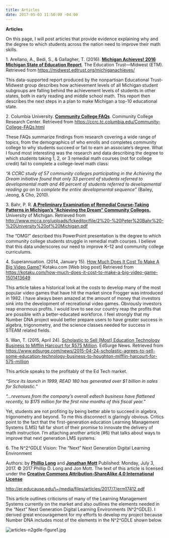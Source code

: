 ```yaml
---
title: Articles
date: 2017-05-03 11:50:00 -04:00
---
```


**Articles**

On this page, I will post articles that provide evidence explaining why and the
degree to which students across the nation need to improve their math skills.

1\. Arellano, A., Bedi, S., & Gallagher, T. (2016). **[Michigan Achieves! 2016 Michigan State of Education Report](https://midwest.edtrust.org/michiganachieves/)**. The Education Trust—Midwest (ETM). Retrieved from https://midwest.edtrust.org/michiganachieves/

This data-supported report produced by the nonpartisan Educational Trust-Midwest
group describes how achievement levels of all Michigan student subgroups are
falling behind the achievement levels of students in other states, both in early
reading and middle school math. This report then describes the next steps in a
plan to make Michigan a top-10 educational state.

2\. Columbia University. **[Community College FAQs](https://ccrc.tc.columbia.edu/Community-College-FAQs.html)**. Community College Research Center. Retrieved from https://ccrc.tc.columbia.edu/Community-College-FAQs.html

These FAQs summarize findings from research covering a wide range of topics,
from the demographics of who enrolls and completes community college to why
students succeed or fail to earn an associate’s degree.  What I found most
interesting was the research and data describing the degree to which students
taking 1, 2, or 3 remedial math courses (not for college credit) fail to
complete a college-level math class:

*“A CCRC study of 57 community colleges participating in the Achieving the Dream
initiative found that only 33 percent of students referred to developmental math
and 46 percent of students referred to developmental reading go on to complete
the entire developmental sequence”* (Bailey, Jeong, & Cho, 2010).

3\. Bahr, P. R. **[A Preliminary Examination of Remedial Course-Taking Patterns in Michigan’s “Achieving the Dream” Community Colleges.](http://www.mcca.org/uploads/fckeditor/file/2%20-%20Peter%20Bahr%20-%20University%20of%20Michigan.pdf)** University of Michigan. Retrieved from http://www.mcca.org/uploads/fckeditor/file/2%20-%20Peter%20Bahr%20-%20University%20of%20Michigan.pdf

The “OMG!” described this PowerPoint presentation is the degree to which
community college students struggle in remedial math courses. I believe that
this data underscores our need to improve K–12 and community college
curriculums.

4\. Superannuation. (2014, January 15). [How Much Does It Cost To Make A Big Video Game?](https://kotaku.com/how-much-does-it-cost-to-make-a-big-video-game-1501413649) Kotaku.com \[Web blog post\] Retrieved from https://kotaku.com/how-much-does-it-cost-to-make-a-big-video-game-1501413649

This article takes a historical look at the costs to develop many of the most
popular video games that have hit the market since Frogger was introduced
in 1982. I have always been amazed at the amount of money that investors sink
into the development of recreational video games. Obviously investors reap
enormous profits. I would love to see our country reap the profits that are
possible with a better-educated workforce. I feel strongly that my Number DNA
project would better prepare users to have greater success in algebra,
trigonometry, and the science classes needed for success in STEAM related
fields.


5\. Wan, T. (2015, April 24). [Scholastic to Sell (Most) Education Technology Business to Mifflin Harcourt for \$575 Million](https://www.edsurge.com/news/2015-04-24-scholastic-agrees-to-sell-some-education-technology-business-to-houghton-mifflin-harcourt-for-575-million). EdSurge News. Retrieved from https://www.edsurge.com/news/2015-04-24-scholastic-agrees-to-sell-some-education-technology-business-to-houghton-mifflin-harcourt-for-575-million

This article speaks to the profitably of the Ed Tech market.

*“Since its launch in 1999, READ 180 has generated over \$1 billion in sales for
Scholastic.”*

*“…revenues from the company’s overall edtech business have flattened recently,
to \$175 million for the first nine months of this fiscal year.”*

Yet, students are not profiting by being better able to succeed in algebra,
trigonometry and beyond. To me this disconnect is glaringly obvious. Critics
point to the fact that the first-generation education Learning Management
Systems (LMS) fall far short of their promise to innovate the delivery of math
instruction. I’m attaching another article (\#6) that talks about ways to
improve that next generation LMS systems.

6\. The N^2^GDLE Vision: The “Next” Next Generation Digital Learning Environment

Authors: by **[Phillip Long](https://members.educause.edu/phillip-d-long)** and **[Jonathan Mott](https://members.educause.edu/jonathan-d-mott)**
Published: Monday, July 3, 2017. © 2017 Phillip D. Long and Jon Mott.
The text of this article is licensed under the **[Creative Commons Attribution-ShareAlike 4.0 International License](https://creativecommons.org/licenses/by-sa/4.0/)**

http://er.educause.edu/\~/media/files/articles/2017/7/erm17412.pdf

This article outlines criticisms of many of the Learning Management Systems
currently on the market and also outlines the elements needed in the “Next” Next
Generation Digital Learning Environments (N^2^GDLE). I derived great
encouragement for my efforts to develop my project because Number DNA includes
most of the elements in the N^2^GDLE shown below.

![articles-n2gdle-figure1.jpg](/uploads/articles-n2gdle-figure1.jpg)